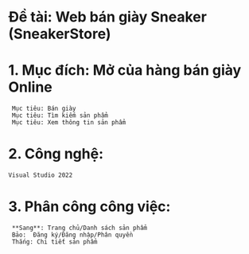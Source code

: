 # Đề tài: Web bán giày Sneaker (SneakerStore) 
# 1. Mục đích: Mở của hàng bán giày Online
     Mục tiêu: Bán giày
     Mục tiêu: Tìm kiếm sản phẩm
     Mục tiêu: Xem thông tin sản phẩm
# 2. Công nghệ: 
    Visual Studio 2022
# 3. Phân công công việc: 
     **Sang**: Trang chủ/Danh sách sản phẩm
     Bảo:  Đăng ký/Đăng nhập/Phân quyền
     Thắng: Chi tiết sản phẩm
